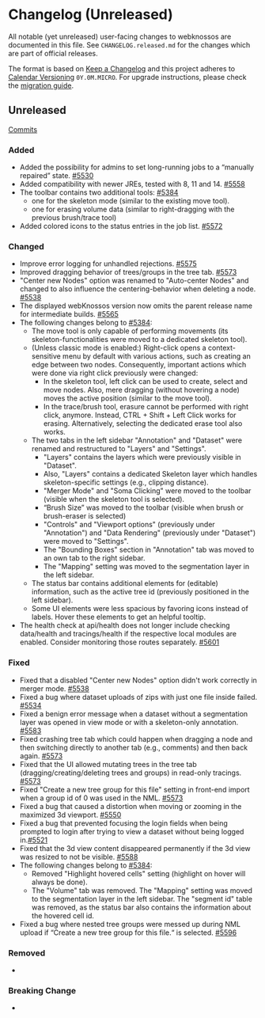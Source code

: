 # Changelog (Unreleased)

All notable (yet unreleased) user-facing changes to webknossos are documented in this file.
See `CHANGELOG.released.md` for the changes which are part of official releases.

The format is based on [Keep a Changelog](http://keepachangelog.com/en/1.0.0/)
and this project adheres to [Calendar Versioning](http://calver.org/) `0Y.0M.MICRO`.
For upgrade instructions, please check the [migration guide](MIGRATIONS.released.md).

## Unreleased
[Commits](https://github.com/scalableminds/webknossos/compare/21.06.0...HEAD)

### Added
- Added the possibility for admins to set long-running jobs to a “manually repaired” state. [#5530](https://github.com/scalableminds/webknossos/pull/5530)
- Added compatibility with newer JREs, tested with 8, 11 and 14. [#5558](https://github.com/scalableminds/webknossos/pull/5558)
- The toolbar contains two  additional tools: [#5384](https://github.com/scalableminds/webknossos/pull/5384)
  - one for the skeleton mode (similar to the existing move tool).
  - one for erasing volume data (similar to right-dragging with the previous brush/trace tool)
- Added colored icons to the status entries in the job list. [#5572](https://github.com/scalableminds/webknossos/pull/5594)

### Changed
- Improve error logging for unhandled rejections. [#5575](https://github.com/scalableminds/webknossos/pull/5575)
- Improved dragging behavior of trees/groups in the tree tab. [#5573](https://github.com/scalableminds/webknossos/pull/5573)
- "Center new Nodes" option was renamed to "Auto-center Nodes" and changed to also influence the centering-behavior when deleting a node. [#5538](https://github.com/scalableminds/webknossos/pull/5538)
- The displayed webKnossos version now omits the parent release name for intermediate builds. [#5565](https://github.com/scalableminds/webknossos/pull/5565)
- The following changes belong to [#5384](https://github.com/scalableminds/webknossos/pull/5384):
  - The move tool is only capable of performing movements (its skeleton-functionalities were moved to a dedicated skeleton tool).
  - (Unless classic mode is enabled:) Right-click opens a context-sensitive menu by default with various actions, such as creating an edge between two nodes. Consequently, important actions which were done via right click previously were changed:
      - In the skeleton tool, left click can be used to create, select and move nodes. Also, mere dragging (without hovering a node) moves the active position (similar to the move tool).
      - In the trace/brush tool, erasure cannot be performed with right click, anymore. Instead, CTRL + Shift + Left Click works for erasing. Alternatively, selecting the dedicated erase tool also works.
  - The two tabs in the left sidebar "Annotation" and "Dataset" were renamed and restructured to "Layers" and "Settings".
      - "Layers" contains the layers which were previously visible in "Dataset".
    - Also, "Layers" contains a dedicated Skeleton layer which handles skeleton-specific settings (e.g., clipping distance).
    - "Merger Mode" and "Soma Clicking" were moved to the toolbar (visible when the skeleton tool is selected).
    - “Brush Size” was moved to the toolbar (visible when brush or brush-eraser is selected)
    - "Controls" and "Viewport options" (previously under "Annotation") and "Data Rendering" (previously under "Dataset") were moved to "Settings".
    - The "Bounding Boxes" section in "Annotation" tab was moved to an own tab to the right sidebar.
    - The "Mapping" setting was moved to the segmentation layer in the left sidebar.
  - The status bar contains additional elements for (editable) information, such as the active tree id (previously positioned in the left sidebar).
  - Some UI elements were less spacious by favoring icons instead of labels. Hover these elements to get an helpful tooltip.
- The health check at api/health does not longer include checking data/health and tracings/health if the respective local modules are enabled. Consider monitoring those routes separately. [#5601](https://github.com/scalableminds/webknossos/pull/5601)

### Fixed
- Fixed that a disabled "Center new Nodes" option didn't work correctly in merger mode. [#5538](https://github.com/scalableminds/webknossos/pull/5538)
- Fixed a bug where dataset uploads of zips with just one file inside failed. [#5534](https://github.com/scalableminds/webknossos/pull/5534)
- Fixed a benign error message when a dataset without a segmentation layer was opened in view mode or with a skeleton-only annotation. [#5583](https://github.com/scalableminds/webknossos/pull/5583)
- Fixed crashing tree tab which could happen when dragging a node and then switching directly to another tab (e.g., comments) and then back again. [#5573](https://github.com/scalableminds/webknossos/pull/5573)
- Fixed that the UI allowed mutating trees in the tree tab (dragging/creating/deleting trees and groups) in read-only tracings. [#5573](https://github.com/scalableminds/webknossos/pull/5573)
- Fixed "Create a new tree group for this file" setting in front-end import when a group id of 0 was used in the NML. [#5573](https://github.com/scalableminds/webknossos/pull/5573)
- Fixed a bug that caused a distortion when moving or zooming in the maximized 3d viewport. [#5550](https://github.com/scalableminds/webknossos/pull/5550)
- Fixed a bug that prevented focusing the login fields when being prompted to login after trying to view a dataset without being logged in.[#5521](https://github.com/scalableminds/webknossos/pull/5577)
- Fixed that the 3d view content disappeared permanently if the 3d view was resized to not be visible. [#5588](https://github.com/scalableminds/webknossos/pull/5588)
- The following changes belong to [#5384](https://github.com/scalableminds/webknossos/pull/5384):
  - Removed "Highlight hovered cells" setting (highlight on hover will always be done).
  - The "Volume" tab was removed. The "Mapping" setting was moved to the segmentation layer in the left sidebar. The "segment id" table was removed, as the status bar also contains the information about the hovered cell id.
- Fixed a bug where nested tree groups were messed up during NML upload if “Create a new tree group for this file.“ is selected. [#5596](https://github.com/scalableminds/webknossos/pull/5596)

### Removed
-

### Breaking Change
-
